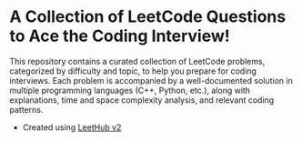 # A Collection of LeetCode Questions to Ace the Coding Interview!
This repository contains a curated collection of LeetCode problems, categorized by difficulty and topic, to help you prepare for coding interviews. Each problem is accompanied by a well-documented solution in multiple programming languages (C++, Python, etc.), along with explanations, time and space complexity analysis, and relevant coding patterns. 

- Created using [LeetHub v2](https://github.com/arunbhardwaj/LeetHub-2.0)
